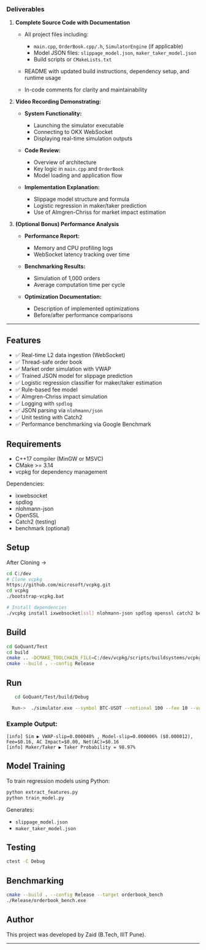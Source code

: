 
### Deliverables

1. **Complete Source Code with Documentation**

   - All project files including:

     - `main.cpp`, `OrderBook.cpp/.h`, `SimulatorEngine` (if applicable)
     - Model JSON files: `slippage_model.json`, `maker_taker_model.json`
     - Build scripts or `CMakeLists.txt`

   - README with updated build instructions, dependency setup, and runtime usage
   - In-code comments for clarity and maintainability

2. **Video Recording Demonstrating:**

   - **System Functionality:**

     - Launching the simulator executable
     - Connecting to OKX WebSocket
     - Displaying real-time simulation outputs

   - **Code Review:**

     - Overview of architecture
     - Key logic in `main.cpp` and `OrderBook`
     - Model loading and application flow

   - **Implementation Explanation:**

     - Slippage model structure and formula
     - Logistic regression in maker/taker prediction
     - Use of Almgren-Chriss for market impact estimation

3. **(Optional Bonus) Performance Analysis**

   - **Performance Report:**

     - Memory and CPU profiling logs
     - WebSocket latency tracking over time

   - **Benchmarking Results:**

     - Simulation of 1,000 orders
     - Average computation time per cycle

   - **Optimization Documentation:**

     - Description of implemented optimizations
     - Before/after performance comparisons

---


## Features

- ✅ Real-time L2 data ingestion (WebSocket)
- ✅ Thread-safe order book
- ✅ Market order simulation with VWAP
- ✅ Trained JSON model for slippage prediction
- ✅ Logistic regression classifier for maker/taker estimation
- ✅ Rule-based fee model
- ✅ Almgren-Chriss impact simulation
- ✅ Logging with `spdlog`
- ✅ JSON parsing via `nlohmann/json`
- ✅ Unit testing with Catch2
- ✅ Performance benchmarking via Google Benchmark

## Requirements

- C++17 compiler (MinGW or MSVC)
- CMake >= 3.14
- vcpkg for dependency management

Dependencies:

- ixwebsocket
- spdlog
- nlohmann-json
- OpenSSL
- Catch2 (testing)
- benchmark (optional)

## Setup
After Cloning ->
```bash
cd C:/dev
# Clone vcpkg
https://github.com/microsoft/vcpkg.git
cd vcpkg
./bootstrap-vcpkg.bat

# Install dependencies
./vcpkg install ixwebsocket[ssl] nlohmann-json spdlog openssl catch2 benchmark
```

## Build

```bash
cd GoQuant/Test
cd build
cmake .. -DCMAKE_TOOLCHAIN_FILE=C:/dev/vcpkg/scripts/buildsystems/vcpkg.cmake -DCMAKE_BUILD_TYPE=Release
cmake --build . --config Release
```

## Run

```bash
   cd GoQuant/Test/build/Debug

  Run->  ./simulator.exe --symbol BTC-USDT --notional 100 --fee 10 --vol 1000000000 --delay 5 --interval 5
```

### Example Output:

```
[info] Sim ▶ VWAP-slip=0.000048% , Model-slip=0.000006% ($0.000012), Fee=$0.16, AC Impact=$0.00, Net(AC)=$0.16
[info] Maker/Taker ▶ Taker Probability = 98.97%
```

## Model Training

To train regression models using Python:

```bash
python extract_features.py
python train_model.py
```

Generates:

- `slippage_model.json`
- `maker_taker_model.json`

## Testing

```bash
ctest -C Debug
```

## Benchmarking

```bash
cmake --build . --config Release --target orderbook_bench
./Release/orderbook_bench.exe
```

## Author

This project was developed by Zaid (B.Tech, IIIT Pune).

---


